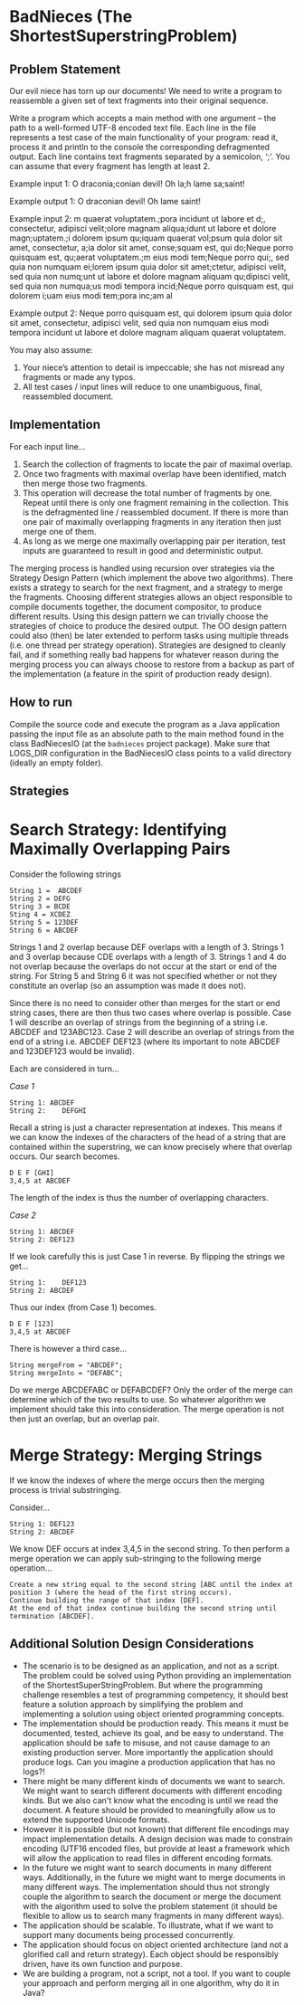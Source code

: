 BadNieces (The ShortestSuperstringProblem)
====

Problem Statement 
---
Our evil niece has torn up our documents! We need to write a program to reassemble a given set of text fragments into their original sequence. 

Write a program which accepts a main method with one argument – the path to a well-formed UTF-8 encoded text file. Each line in the file represents a test case of the main functionality of your program: read it, process it and println to the console the corresponding defragmented output. Each line contains text fragments separated by a semicolon, ‘;’. You can assume that every fragment has length at least 2. 

Example input 1: 
O draconia;conian devil! Oh la;h lame sa;saint! 
 
Example output 1: 
O draconian devil! Oh lame saint! 
 
Example input 2: 
m quaerat voluptatem.;pora incidunt ut labore et d;, consectetur, adipisci velit;olore magnam aliqua;idunt ut labore et dolore magn;uptatem.;i dolorem ipsum qu;iquam quaerat vol;psum quia dolor sit amet, consectetur, a;ia dolor sit amet, conse;squam est, qui do;Neque porro quisquam est, qu;aerat voluptatem.;m eius modi tem;Neque porro qui;, sed quia non numquam ei;lorem ipsum quia dolor sit amet;ctetur, adipisci velit, sed quia non numq;unt ut labore et dolore magnam aliquam qu;dipisci velit, sed quia non numqua;us modi tempora incid;Neque porro quisquam est, qui dolorem i;uam eius modi tem;pora inc;am al

Example output 2: 
Neque porro quisquam est, qui dolorem ipsum quia dolor sit amet, consectetur, adipisci velit, sed quia non numquam eius modi tempora incidunt ut labore et dolore magnam aliquam quaerat voluptatem.
 
You may also assume: 
 
1.	Your niece’s attention to detail is impeccable; she has not misread any fragments or made any typos. 
2.	All test cases / input lines will reduce to one unambiguous, final, reassembled document. 

Implementation 
---

For each input line...

1. Search the collection of fragments to locate the pair of maximal overlap.
2. Once two fragments with maximal overlap have been identified, match then merge those two fragments. 
3. This operation will decrease the total number of fragments by one. Repeat until there is only one fragment remaining in the collection. This is the defragmented line / reassembled document. If there is more than one pair of maximally overlapping fragments in any iteration then just merge one of them. 
4. As long as we merge one maximally overlapping pair per iteration, test inputs are guaranteed to result in good and deterministic output.  

The merging process is handled using recursion over strategies via the Strategy Design Pattern (which implement the above two algorithms). There exists a strategy to search for the next fragment, and a strategy to merge the fragments. Choosing different strategies allows an object responsible to compile documents together, the document compositor, to produce different results. Using this design pattern we can trivially choose the strategies of choice to produce the desired output. The OO design pattern could also (then) be later extended to perform tasks using multiple threads (i.e. one thread per strategy operation). Strategies are designed to cleanly fail, and if something really bad happens for whatever reason during the merging process you can always choose to restore from a backup as part of the implementation (a feature in the spirit of production ready design).


How to run
---

Compile the source code and execute the program as a Java application passing the input file as an absolute path to the main method found in the class BadNiecesIO (at the ```badnieces``` project package).
Make sure that LOGS_DIR configuration in the BadNiecesIO class points to a valid directory (ideally an empty folder).

Strategies
---


# Search Strategy: Identifying Maximally Overlapping Pairs

Consider the following strings
```
String 1 =  ABCDEF
String 2 = DEFG
String 3 = BCDE
Sting 4 = XCDEZ
String 5 = 123DEF
String 6 = ABCDEF
```

Strings 1 and 2 overlap because DEF overlaps with a length of 3.
Strings 1 and 3 overlap because CDE overlaps with a length of 3.
Strings 1 and 4 do not overlap because the overlaps do not occur at the start or end of the string.
For String 5 and String 6 it was not specified whether or not they constitute an overlap (so an assumption was made it does not).

Since there is no need to consider other than merges for the start or end string cases, there are then thus two cases where overlap is possible.
Case 1 will describe an overlap of strings from the beginning of a string i.e. ABCDEF and 123ABC123.
Case 2 will describe an overlap of strings from the end of a string i.e. ABCDEF DEF123 (where its important to note ABCDEF and 123DEF123 would be invalid).

Each are considered in turn...

*Case 1*

```
String 1: ABCDEF
String 2:    DEFGHI
```

Recall a string is just a character representation at indexes.
This means if we can know the indexes of the characters of the head of a string that are contained within the superstring, we can know precisely where that overlap occurs.
Our search becomes.
```
D E F [GHI]
3,4,5 at ABCDEF
```
The length of the index is thus the number of overlapping characters.

*Case 2*

```
String 1: ABCDEF
String 2: DEF123
```

If we look carefully this is just Case 1 in reverse. By flipping the strings we get...

```
String 1:    DEF123
String 2: ABCDEF
```
Thus our index (from Case 1) becomes.
```
D E F [123]
3,4,5 at ABCDEF
```

There is however a third case...


```
String mergeFrom = "ABCDEF";
String mergeInto = "DEFABC";
```

Do we merge ABCDEFABC or DEFABCDEF? Only the order of the merge can determine which of the two results to use. So whatever algorithm we implement should take this into consideration. The merge operation is not then just an overlap, but an overlap pair.

# Merge Strategy: Merging Strings

If we know the indexes of where the merge occurs then the merging process is trivial substringing.

Consider...

```
String 1: DEF123
String 2: ABCDEF
```

We know DEF occurs at index 3,4,5 in the second string.
To then perform a merge operation we can apply sub-stringing to the following merge operation...

```
Create a new string equal to the second string [ABC until the index at position 3 (where the head of the first string occurs).
Continue building the range of that index [DEF].
At the end of that index continue building the second string until termination [ABCDEF].
```

Additional Solution Design Considerations
---

* The scenario is to be designed as an application, and not as a script. The problem could be solved using Python providing an implementation of the ShortestSuperStringProblem. But where the programming challenge resembles a test of programming competency, it should best feature a solution approach by simplifying the problem and implementing a solution using object oriented programming concepts.
* The implementation should be production ready. This means it must be documented, tested, achieve its goal, and be easy to understand. The application should be safe to misuse, and not cause damage to an existing production server. More importantly the application should produce logs. Can you imagine a production application that has no logs?!
* There might be many different kinds of documents we want to search. We might want to search different documents with different encoding kinds. But we also can't know what the encoding is until we read the document. A feature should be provided to meaningfully allow us to extend the supported Unicode formats.
* However it is possible (but not known) that different file encodings may impact implementation details. A design decision was made to constrain encoding (UTF16 encoded files, but provide at least a framework which will allow the application to read files in different encoding formats.
* In the future we might want to search documents in many different ways. Additionally, in the future we might want to merge documents in many different ways. The implementation should thus not strongly couple the algorithm to search the document or merge the document with the algorithm used to solve the problem statement (it should be flexible to allow us to search many fragments in many different ways).
* The application should be scalable. To illustrate, what if we want to support many documents being processed concurrently.
* The application should focus on object oriented architecture (and not a glorified call and return strategy). Each object should be responsibly driven, have its own function and purpose.
* We are building a program, not a script, not a tool. If you want to couple your approach and perform merging all in one algorithm, why do it in Java?
